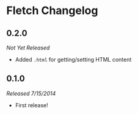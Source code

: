 # Fletch Changelog

## 0.2.0
_Not Yet Released_
* Added `.html` for getting/setting HTML content

## 0.1.0
_Released 7/15/2014_
* First release!